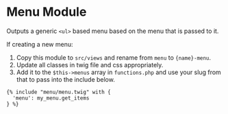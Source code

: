 Menu Module
===========

Outputs a generic `<ul>` based menu based on the menu that is passed to it.

If creating a new menu:

1. Copy this module to `src/views` and rename from `menu` to `{name}-menu`.
2. Update all classes in twig file and css appropriately.
3. Add it to the `$this->menus` array in `functions.php` and use your slug from that to pass into the include below.

```
{% include "menu/menu.twig" with {
  'menu': my_menu.get_items
} %}
```
